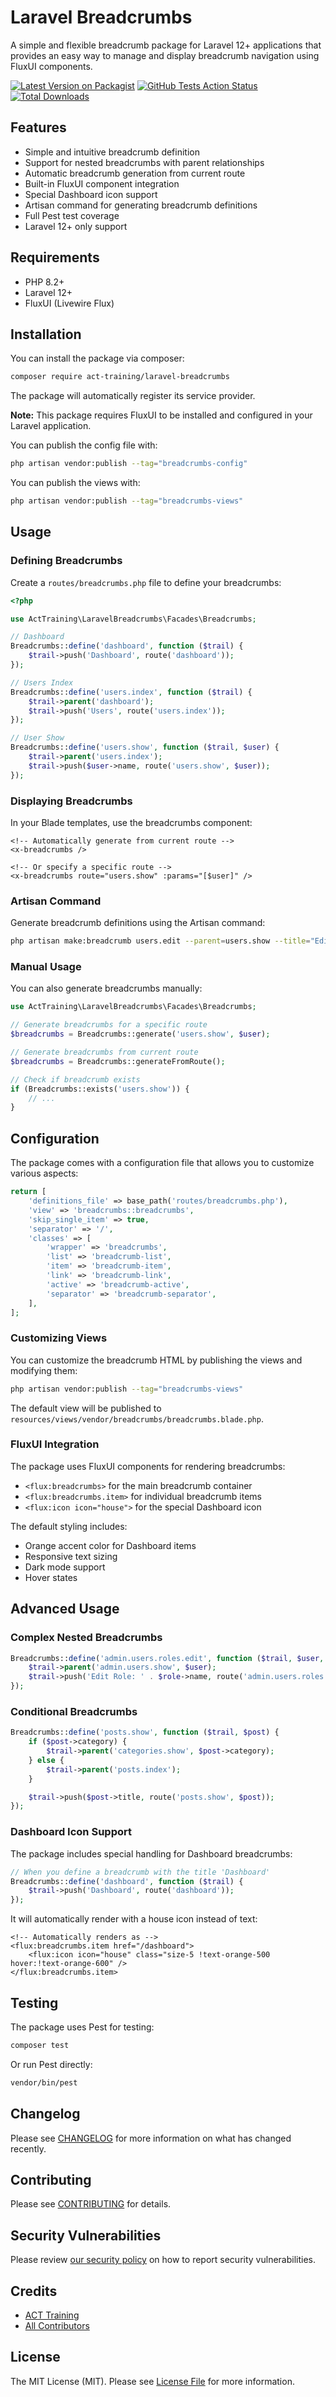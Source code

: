 # Laravel Breadcrumbs

A simple and flexible breadcrumb package for Laravel 12+ applications that provides an easy way to manage and display breadcrumb navigation using FluxUI components.

[![Latest Version on Packagist](https://img.shields.io/packagist/v/act-training/laravel-breadcrumbs.svg?style=flat-square)](https://packagist.org/packages/act-training/laravel-breadcrumbs)
[![GitHub Tests Action Status](https://img.shields.io/github/actions/workflow/status/act-training/laravel-breadcrumbs/run-tests.yml?branch=main&label=tests&style=flat-square)](https://github.com/act-training/laravel-breadcrumbs/actions?query=workflow%3Arun-tests+branch%3Amain)
[![Total Downloads](https://img.shields.io/packagist/dt/act-training/laravel-breadcrumbs.svg?style=flat-square)](https://packagist.org/packages/act-training/laravel-breadcrumbs)

## Features

- Simple and intuitive breadcrumb definition
- Support for nested breadcrumbs with parent relationships
- Automatic breadcrumb generation from current route
- Built-in FluxUI component integration
- Special Dashboard icon support
- Artisan command for generating breadcrumb definitions
- Full Pest test coverage
- Laravel 12+ only support

## Requirements

- PHP 8.2+
- Laravel 12+
- FluxUI (Livewire Flux)

## Installation

You can install the package via composer:

```bash
composer require act-training/laravel-breadcrumbs
```

The package will automatically register its service provider.

**Note:** This package requires FluxUI to be installed and configured in your Laravel application.

You can publish the config file with:

```bash
php artisan vendor:publish --tag="breadcrumbs-config"
```

You can publish the views with:

```bash
php artisan vendor:publish --tag="breadcrumbs-views"
```

## Usage

### Defining Breadcrumbs

Create a `routes/breadcrumbs.php` file to define your breadcrumbs:

```php
<?php

use ActTraining\LaravelBreadcrumbs\Facades\Breadcrumbs;

// Dashboard
Breadcrumbs::define('dashboard', function ($trail) {
    $trail->push('Dashboard', route('dashboard'));
});

// Users Index
Breadcrumbs::define('users.index', function ($trail) {
    $trail->parent('dashboard');
    $trail->push('Users', route('users.index'));
});

// User Show
Breadcrumbs::define('users.show', function ($trail, $user) {
    $trail->parent('users.index');
    $trail->push($user->name, route('users.show', $user));
});
```

### Displaying Breadcrumbs

In your Blade templates, use the breadcrumbs component:

```blade
<!-- Automatically generate from current route -->
<x-breadcrumbs />

<!-- Or specify a specific route -->
<x-breadcrumbs route="users.show" :params="[$user]" />
```

### Artisan Command

Generate breadcrumb definitions using the Artisan command:

```bash
php artisan make:breadcrumb users.edit --parent=users.show --title="Edit User"
```

### Manual Usage

You can also generate breadcrumbs manually:

```php
use ActTraining\LaravelBreadcrumbs\Facades\Breadcrumbs;

// Generate breadcrumbs for a specific route
$breadcrumbs = Breadcrumbs::generate('users.show', $user);

// Generate breadcrumbs from current route
$breadcrumbs = Breadcrumbs::generateFromRoute();

// Check if breadcrumb exists
if (Breadcrumbs::exists('users.show')) {
    // ...
}
```

## Configuration

The package comes with a configuration file that allows you to customize various aspects:

```php
return [
    'definitions_file' => base_path('routes/breadcrumbs.php'),
    'view' => 'breadcrumbs::breadcrumbs',
    'skip_single_item' => true,
    'separator' => '/',
    'classes' => [
        'wrapper' => 'breadcrumbs',
        'list' => 'breadcrumb-list',
        'item' => 'breadcrumb-item',
        'link' => 'breadcrumb-link',
        'active' => 'breadcrumb-active',
        'separator' => 'breadcrumb-separator',
    ],
];
```

### Customizing Views

You can customize the breadcrumb HTML by publishing the views and modifying them:

```bash
php artisan vendor:publish --tag="breadcrumbs-views"
```

The default view will be published to `resources/views/vendor/breadcrumbs/breadcrumbs.blade.php`.

### FluxUI Integration

The package uses FluxUI components for rendering breadcrumbs:

- `<flux:breadcrumbs>` for the main breadcrumb container
- `<flux:breadcrumbs.item>` for individual breadcrumb items
- `<flux:icon icon="house">` for the special Dashboard icon

The default styling includes:
- Orange accent color for Dashboard items
- Responsive text sizing
- Dark mode support
- Hover states

## Advanced Usage

### Complex Nested Breadcrumbs

```php
Breadcrumbs::define('admin.users.roles.edit', function ($trail, $user, $role) {
    $trail->parent('admin.users.show', $user);
    $trail->push('Edit Role: ' . $role->name, route('admin.users.roles.edit', [$user, $role]));
});
```

### Conditional Breadcrumbs

```php
Breadcrumbs::define('posts.show', function ($trail, $post) {
    if ($post->category) {
        $trail->parent('categories.show', $post->category);
    } else {
        $trail->parent('posts.index');
    }

    $trail->push($post->title, route('posts.show', $post));
});
```

### Dashboard Icon Support

The package includes special handling for Dashboard breadcrumbs:

```php
// When you define a breadcrumb with the title 'Dashboard'
Breadcrumbs::define('dashboard', function ($trail) {
    $trail->push('Dashboard', route('dashboard'));
});
```

It will automatically render with a house icon instead of text:

```blade
<!-- Automatically renders as -->
<flux:breadcrumbs.item href="/dashboard">
    <flux:icon icon="house" class="size-5 !text-orange-500 hover:!text-orange-600" />
</flux:breadcrumbs.item>
```

## Testing

The package uses Pest for testing:

```bash
composer test
```

Or run Pest directly:

```bash
vendor/bin/pest
```

## Changelog

Please see [CHANGELOG](CHANGELOG.md) for more information on what has changed recently.

## Contributing

Please see [CONTRIBUTING](CONTRIBUTING.md) for details.

## Security Vulnerabilities

Please review [our security policy](../../security/policy) on how to report security vulnerabilities.

## Credits

- [ACT Training](https://github.com/act-training)
- [All Contributors](../../contributors)

## License

The MIT License (MIT). Please see [License File](LICENSE.md) for more information.